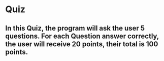 # Quiz
In this Quiz, the program will ask the user 5 questions. For each Question answer correctly, the user will receive 20 points, their total is 100 points. 
---------
